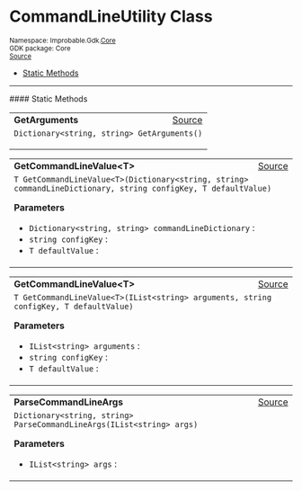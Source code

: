 
# CommandLineUtility Class
<sup>
Namespace: Improbable.Gdk.<a href="{{urlRoot}}/api/core-index">Core</a><br/>
GDK package: Core<br/>
<a href="https://www.github.com/spatialos/gdk-for-unity/blob/0.2.1/workers/unity/Packages/com.improbable.gdk.core/Utility/CommandLineUtility.cs/#L6">Source</a>
<style>
a code {
                    padding: 0em 0.25em!important;
}
code {
                    background-color: #ffffff!important;
}
</style>
</sup>
<nav id="pageToc" class="page-toc"><ul><li><a href="#static-methods">Static Methods</a>
</ul></nav>











</p>
<hr style="width:100%; border-top-color:#d8d8d8" />
#### Static Methods


</p>




<table width="100%">
    <tr>
        <td style="border-right:none"><b>GetArguments</b></td>
        <td style="border-left:none; text-align:right"><a href="https://www.github.com/spatialos/gdk-for-unity/blob/0.2.1/workers/unity/Packages/com.improbable.gdk.core/Utility/CommandLineUtility.cs/#L8">Source</a></td>
    </tr>
    <tr>
        <td colspan="2">
<code>Dictionary&lt;string, string&gt; GetArguments()</code></p>






</td>
    </tr>
</table>


<table width="100%">
    <tr>
        <td style="border-right:none"><b>GetCommandLineValue&lt;T&gt;</b></td>
        <td style="border-left:none; text-align:right"><a href="https://www.github.com/spatialos/gdk-for-unity/blob/0.2.1/workers/unity/Packages/com.improbable.gdk.core/Utility/CommandLineUtility.cs/#L14">Source</a></td>
    </tr>
    <tr>
        <td colspan="2">
<code>T GetCommandLineValue&lt;T&gt;(Dictionary&lt;string, string&gt; commandLineDictionary, string configKey, T defaultValue)</code></p>



</p>

<b>Parameters</b>

<ul>
<li><code>Dictionary&lt;string, string&gt; commandLineDictionary</code> : </li>
<li><code>string configKey</code> : </li>
<li><code>T defaultValue</code> : </li>
</ul>





</td>
    </tr>
</table>


<table width="100%">
    <tr>
        <td style="border-right:none"><b>GetCommandLineValue&lt;T&gt;</b></td>
        <td style="border-left:none; text-align:right"><a href="https://www.github.com/spatialos/gdk-for-unity/blob/0.2.1/workers/unity/Packages/com.improbable.gdk.core/Utility/CommandLineUtility.cs/#L25">Source</a></td>
    </tr>
    <tr>
        <td colspan="2">
<code>T GetCommandLineValue&lt;T&gt;(IList&lt;string&gt; arguments, string configKey, T defaultValue)</code></p>



</p>

<b>Parameters</b>

<ul>
<li><code>IList&lt;string&gt; arguments</code> : </li>
<li><code>string configKey</code> : </li>
<li><code>T defaultValue</code> : </li>
</ul>





</td>
    </tr>
</table>


<table width="100%">
    <tr>
        <td style="border-right:none"><b>ParseCommandLineArgs</b></td>
        <td style="border-left:none; text-align:right"><a href="https://www.github.com/spatialos/gdk-for-unity/blob/0.2.1/workers/unity/Packages/com.improbable.gdk.core/Utility/CommandLineUtility.cs/#L58">Source</a></td>
    </tr>
    <tr>
        <td colspan="2">
<code>Dictionary&lt;string, string&gt; ParseCommandLineArgs(IList&lt;string&gt; args)</code></p>



</p>

<b>Parameters</b>

<ul>
<li><code>IList&lt;string&gt; args</code> : </li>
</ul>





</td>
    </tr>
</table>







